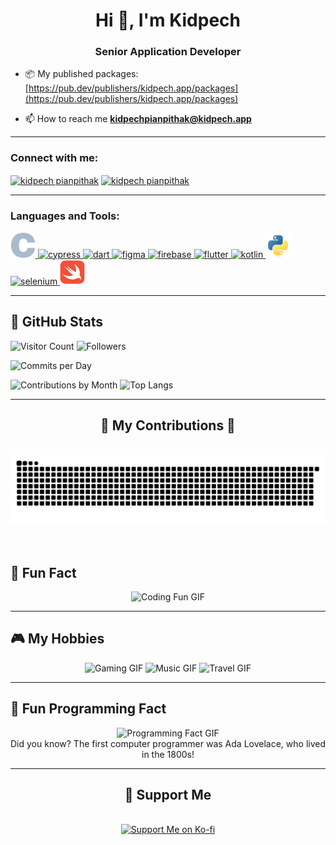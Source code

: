 <h1 align="center">Hi 👋, I'm Kidpech</h1>
<h3 align="center">Senior Application Developer</h3>

- 📦 My published packages: [https://pub.dev/publishers/kidpech.app/packages](https://pub.dev/publishers/kidpech.app/packages)

- 📫 How to reach me **kidpechpianpithak@kidpech.app**

---

<h3 align="left">Connect with me:</h3>
<p align="left">
<a href="https://linkedin.com/in/kidpech pianpithak" target="blank"><img align="center" src="https://raw.githubusercontent.com/rahuldkjain/github-profile-readme-generator/master/src/images/icons/Social/linked-in-alt.svg" alt="kidpech pianpithak" height="30" width="40" /></a>
<a href="[https://fb.com/kidpech pianpithak](https://www.facebook.com/profile.php?id=61579747685241&locale=th_TH)" target="blank"><img align="center" src="https://raw.githubusercontent.com/rahuldkjain/github-profile-readme-generator/master/src/images/icons/Social/facebook.svg" alt="kidpech pianpithak" height="30" width="40" /></a>
</p>

---

<h3 align="left">Languages and Tools:</h3>
<p align="left"> 
  <a href="https://www.cprogramming.com/" target="_blank" rel="noreferrer"> <img src="https://raw.githubusercontent.com/devicons/devicon/master/icons/c/c-original.svg" alt="c" width="40" height="40"/> </a> 
  <a href="https://www.cypress.io" target="_blank" rel="noreferrer"> <img src="https://raw.githubusercontent.com/simple-icons/simple-icons/6e46ec1fc23b60c8fd0d2f2ff46db82e16dbd75f/icons/cypress.svg" alt="cypress" width="40" height="40"/> </a> 
  <a href="https://dart.dev" target="_blank" rel="noreferrer"> <img src="https://www.vectorlogo.zone/logos/dartlang/dartlang-icon.svg" alt="dart" width="40" height="40"/> </a> 
  <a href="https://www.figma.com/" target="_blank" rel="noreferrer"> <img src="https://www.vectorlogo.zone/logos/figma/figma-icon.svg" alt="figma" width="40" height="40"/> </a> 
  <a href="https://firebase.google.com/" target="_blank" rel="noreferrer"> <img src="https://www.vectorlogo.zone/logos/firebase/firebase-icon.svg" alt="firebase" width="40" height="40"/> </a> 
  <a href="https://flutter.dev" target="_blank" rel="noreferrer"> <img src="https://www.vectorlogo.zone/logos/flutterio/flutterio-icon.svg" alt="flutter" width="40" height="40"/> </a> 
  <a href="https://kotlinlang.org" target="_blank" rel="noreferrer"> <img src="https://www.vectorlogo.zone/logos/kotlinlang/kotlinlang-icon.svg" alt="kotlin" width="40" height="40"/> </a> 
  <a href="https://www.python.org" target="_blank" rel="noreferrer"> <img src="https://raw.githubusercontent.com/devicons/devicon/master/icons/python/python-original.svg" alt="python" width="40" height="40"/> </a> 
  <a href="https://www.selenium.dev" target="_blank" rel="noreferrer"> <img src="https://raw.githubusercontent.com/detain/svg-logos/780f25886640cef088af994181646db2f6b1a3f8/svg/selenium-logo.svg" alt="selenium" width="40" height="40"/> </a> 
  <a href="https://developer.apple.com/swift/" target="_blank" rel="noreferrer"> <img src="https://raw.githubusercontent.com/devicons/devicon/master/icons/swift/swift-original.svg" alt="swift" width="40" height="40"/> </a> 
</p>

---

## 🚀 GitHub Stats

![Visitor Count](https://komarev.com/ghpvc/?username=Kidpech-code&label=Profile%20Views&color=brightgreen&style=flat) ![Followers](https://img.shields.io/github/followers/Kidpech-code?style=social)

![Commits per Day](https://github-readme-stats.vercel.app/api?username=Kidpech-code&show_icons=true&count_private=true&include_all_commits=true&theme=radical)

![Contributions by Month](https://github-contribution-stats.vercel.app/api/?username=Kidpech-code) ![Top Langs](https://github-readme-stats.vercel.app/api/top-langs/?username=kidpech-code&exclude_repo=github-readme-stats,anuraghazra.github.io)

---

<div align="center">
  <h2>🐍 My Contributions 🐍</h2>
  <br>
  <img alt="snake eating my contributions" src="https://github.com/Kidpech-code/Kidpech-code/blob/main/output/github-contribution-grid-snake.svg" />
  <br/><br/><br/>
</div>

## 🎉 Fun Fact

<p align="center">
  <img src="https://media.giphy.com/media/3o7abldj0b3rxrZUxW/giphy.gif" alt="Coding Fun GIF" width="300px"/>
</p>

---

## 🎮 My Hobbies

<p align="center">
  <img src="https://media.giphy.com/media/l3vR85PnGsBwu1PFK/giphy.gif" alt="Gaming GIF" width="300px"/>
  <img src="https://media.giphy.com/media/26xBukhKdgQf6r2Oc/giphy.gif" alt="Music GIF" width="300px"/>
  <img src="https://media.giphy.com/media/9J7tdYltWyXIY/giphy.gif" alt="Travel GIF" width="300px"/>
</p>

---

## 🌟 Fun Programming Fact

<p align="center">
  <img src="https://media.giphy.com/media/du3J3cXyzhj75IOgvA/giphy.gif" alt="Programming Fact GIF" width="300px"/>
  <br/>
  Did you know? The first computer programmer was Ada Lovelace, who lived in the 1800s!
</p>

---

<div align="center">
  <h2> 💖 Support Me </h2>
  <br>
  <a href="https://ko-fi.com/J3J61KOD48" target="_blank">
    <img src="https://ko-fi.com/img/githubbutton_sm.svg" alt="Support Me on Ko-fi" />
  </a>
  <br/><br/><br/>
</div>

